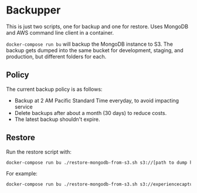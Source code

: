 # Backupper

This is just two scripts, one for backup and one for restore. Uses MongoDB and AWS command line client in a container.

`docker-compose run bu` will backup the MongoDB instance to S3. The backup gets dumped into the same bucket for development, staging, and production, but different folders for each.

## Policy

The current backup policy is as follows:
- Backup at 2 AM Pacific Standard Time everyday, to avoid impacting service
- Delete backups after about a month (30 days) to reduce costs.
- The latest backup shouldn't expire.

## Restore

[comment]: <> (TODO: get this working/have examples in production)
Run the restore script with:
```bash
docker-compose run bu ./restore-mongodb-from-s3.sh s3://[path to dump here]
```
For example:
```bash
docker-compose run bu ./restore-mongodb-from-s3.sh s3://experiencecapture-ec-db-backups/development/2020-02-10T20:21:41Z.gz
```